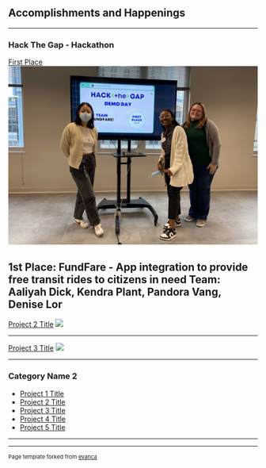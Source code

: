 ## Accomplishments and Happenings
---

### Hack The Gap - Hackathon 

[First Place](https://www.hackthegap.com/blog/hackathon-fall-2022)
<img src="images/hack the gap hackathon first place winners.png?raw=true"/>

1st Place: FundFare - App integration to provide free transit rides to citizens in need
Team: Aaliyah Dick, Kendra Plant, Pandora Vang, Denise Lor
---
[Project 2 Title](/pdf/sample_presentation.pdf)
<img src="images/dummy_thumbnail.jpg?raw=true"/>

---
[Project 3 Title](http://example.com/)
<img src="images/dummy_thumbnail.jpg?raw=true"/>

---

### Category Name 2

- [Project 1 Title](http://example.com/)
- [Project 2 Title](http://example.com/)
- [Project 3 Title](http://example.com/)
- [Project 4 Title](http://example.com/)
- [Project 5 Title](http://example.com/)

---




---
<p style="font-size:11px">Page template forked from <a href="https://github.com/evanca/quick-portfolio">evanca</a></p>
<!-- Remove above link if you don't want to attibute -->
